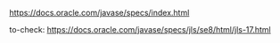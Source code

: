 <https://docs.oracle.com/javase/specs/index.html>

to-check: <https://docs.oracle.com/javase/specs/jls/se8/html/jls-17.html>